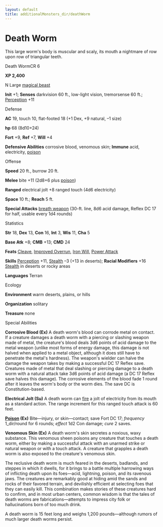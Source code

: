 ```yaml
---
layout: default
title: additionalMonsters_dir/deathWorm
---
```

# Death Worm

This large worm's body is muscular and scaly, its mouth a nightmare of row upon row of triangular teeth.

Death WormCR 6

**XP 2,400**

N Large [magical beast](../monsters_dir/creatureTypes#_magical-beast)

**Init** +1; **Senses** darkvision 60 ft., low-light vision, tremorsense 60 ft.; [Perception](../additionalMonsters_dir/../skills_dir/perception#_perception) +11

Defense

**AC** 19, touch 10, flat-footed 18 (+1 Dex, +9 natural, –1 size)

**hp** 68 (8d10+24)

**Fort** +9, **Ref** +7, **Will** +4

**Defensive Abilities** corrosive blood, venomous skin; **Immune** acid, electricity, [poison](../monsters_dir/universalMonsterRules#_poison-(ex-or-su))

Offense

**Speed** 20 ft., burrow 20 ft.

**Melee** bite +11 (2d8+6 plus [poison](../monsters_dir/universalMonsterRules#_poison-(ex-or-su)))

**Ranged** electrical jolt +8 ranged touch (4d6 electricity)

**Space** 10 ft.; **Reach** 5 ft.

**Special Attacks** [breath weapon](../monsters_dir/universalMonsterRules#_breath-weapon) (30-ft. line, 8d6 acid damage, Reflex DC 17 for half, usable every 1d4 rounds)

Statistics

**Str** 18, **Dex** 13, **Con** 16, **Int** 3, **Wis** 11, **Cha** 5

**Base Atk** +8; **CMB** +13; **CMD** 24

**Feats** [Cleave](../additionalMonsters_dir/../feats#_cleave), [Improved Overrun](../additionalMonsters_dir/../feats#_improved-overrun), [Iron Will](../additionalMonsters_dir/../feats#_iron-will), [Power Attack](../additionalMonsters_dir/../feats#_power-attack)

**Skills** [Perception](../additionalMonsters_dir/../skills_dir/perception#_perception) +11, [Stealth](../additionalMonsters_dir/../skills_dir/stealth#_stealth) –3 (+13 in deserts); **Racial Modifiers** +16 [Stealth](../additionalMonsters_dir/../skills_dir/stealth#_stealth) in deserts or rocky areas

**Languages** Terran

Ecology

**Environment** warm deserts, plains, or hills

**Organization** solitary

**Treasure** none

Special Abilities

**Corrosive Blood (Ex)** A death worm's blood can corrode metal on contact. If a creature damages a death worm with a piercing or slashing weapon made of metal, the creature's blood deals 3d6 points of acid damage to the metal weapon (unlike most forms of energy damage, this damage is not halved when applied to a metal object, although it does still have to penetrate the metal's hardness). The weapon's wielder can halve the damage the weapon takes by making a successful DC 17 Reflex save. Creatures made of metal that deal slashing or piercing damage to a death worm with a natural attack take 3d6 points of acid damage (a DC 17 Reflex save halves this damage). The corrosive elements of the blood fade 1 round after it leaves the worm's body or the worm dies. The save DC is Constitution-based.

**Electrical Jolt (Su)** A death worm can [fire](../monsters_dir/creatureTypes#_fire-subtype) a jolt of electricity from its mouth as a standard action. The range increment for this ranged touch attack is 60 feet.

**[Poison](../monsters_dir/universalMonsterRules#_poison-(ex-or-su)) (Ex)** Bite—injury, or skin—contact; save Fort DC 17; _frequency_ 1_dir/round for 6 rounds; _effect_ 1d2 Con damage; _cure_ 2 saves.

**Venomous Skin (Ex)** A death worm's skin secretes a noxious, waxy substance. This venomous sheen poisons any creature that touches a death worm, either by making a successful attack with an unarmed strike or natural weapon or with a touch attack. A creature that grapples a death worm is also exposed to the creature's venomous skin.

The reclusive death worm is much feared in the deserts, badlands, and steppes in which it dwells, for it brings to a battle multiple harrowing ways of inflicting death upon its foes—acid, lightning, poison, and its ravenous jaws. The creatures are remarkably good at hiding amid the sands and rocks of their favored terrain, and devilishly efficient at selecting foes that they can easily kill. This combination makes stories of these creatures hard to confirm, and in most urban centers, common wisdom is that the tales of death worms are fabrications—attempts to impress city folk or hallucinations born of too much drink.

A death worm is 15 feet long and weighs 1,200 pounds—although rumors of much larger death worms persist.

